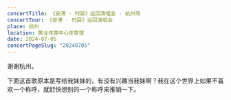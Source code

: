 ```yaml
---
concertTitle: 《安溥 · 时寐》巡回演唱会 - 杭州场
concertTour: 《安溥 · 时寐》巡回演唱会
place: 杭州
location: 黄龙体育中心体育馆
date: 2024-07-05
concertPageSlug: "20240705"
---
```

谢谢杭州。

下面这首歌原本是写给我妹妹的，有没有兴趣当我妹啊？我在这个世界上如果不喜欢一个称呼，就赶快想别的一个称呼来推销一下。